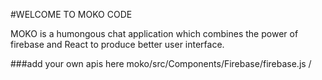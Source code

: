 #WELCOME TO MOKO CODE

MOKO is a humongous chat application which combines the power of firebase and React to produce better user interface.

###add your own apis here
moko/src/Components/Firebase/firebase.js /

